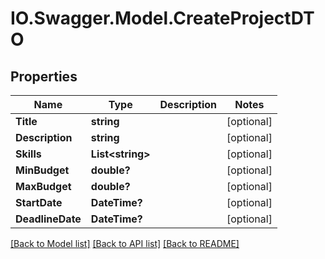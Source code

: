 # IO.Swagger.Model.CreateProjectDTO
## Properties

Name | Type | Description | Notes
------------ | ------------- | ------------- | -------------
**Title** | **string** |  | [optional] 
**Description** | **string** |  | [optional] 
**Skills** | **List&lt;string&gt;** |  | [optional] 
**MinBudget** | **double?** |  | [optional] 
**MaxBudget** | **double?** |  | [optional] 
**StartDate** | **DateTime?** |  | [optional] 
**DeadlineDate** | **DateTime?** |  | [optional] 

[[Back to Model list]](../README.md#documentation-for-models) [[Back to API list]](../README.md#documentation-for-api-endpoints) [[Back to README]](../README.md)


